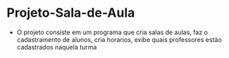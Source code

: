 # Projeto-Sala-de-Aula
- O projeto consiste em um programa que cria salas de aulas, faz o cadastramento de alunos, cria horarios, exibe quais professores estão cadastrados naquela turma

